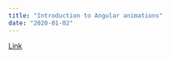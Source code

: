 ```yaml
---
title: "Introduction to Angular animations"
date: "2020-01-02"
---
```


[Link](https://youtu.be/OJGCLhew88s)